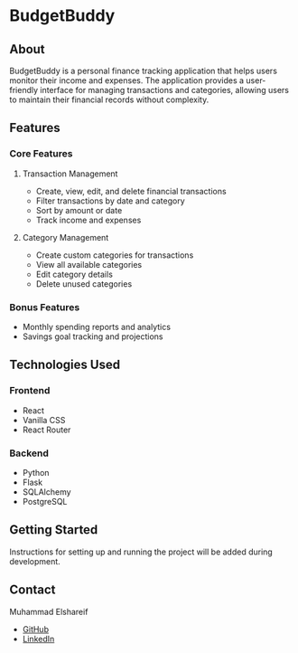 # BudgetBuddy

## About

BudgetBuddy is a personal finance tracking application that helps users monitor their income and expenses. The application provides a user-friendly interface for managing transactions and categories, allowing users to maintain their financial records without complexity.

## Features

### Core Features

1. Transaction Management

   - Create, view, edit, and delete financial transactions
   - Filter transactions by date and category
   - Sort by amount or date
   - Track income and expenses

2. Category Management
   - Create custom categories for transactions
   - View all available categories
   - Edit category details
   - Delete unused categories

### Bonus Features

- Monthly spending reports and analytics
- Savings goal tracking and projections

## Technologies Used

### Frontend

- React
- Vanilla CSS
- React Router

### Backend

- Python
- Flask
- SQLAlchemy
- PostgreSQL

## Getting Started

Instructions for setting up and running the project will be added during development.

## Contact

Muhammad Elshareif

- [GitHub](https://github.com/muhammadelshareif)
- [LinkedIn](https://www.linkedin.com/in/muhammad-elshareif-746145206/)
